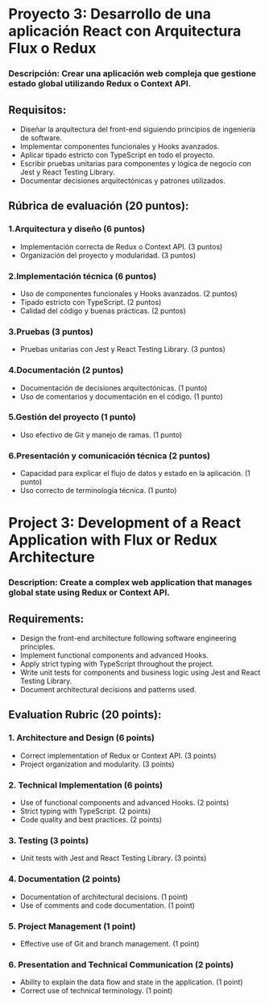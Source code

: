 # Proyecto 3: Desarrollo de una aplicación React con Arquitectura Flux o Redux
### Descripción: Crear una aplicación web compleja que gestione estado global utilizando Redux o Context API.
## Requisitos:
- Diseñar la arquitectura del front-end siguiendo principios de ingeniería de software.
- Implementar componentes funcionales y Hooks avanzados.
- Aplicar tipado estricto con TypeScript en todo el proyecto.
- Escribir pruebas unitarias para componentes y lógica de negocio con Jest y React Testing Library.
- Documentar decisiones arquitectónicas y patrones utilizados.
## Rúbrica de evaluación (20 puntos):
### 1.Arquitectura y diseño (6 puntos)
- Implementación correcta de Redux o Context API. (3 puntos)
- Organización del proyecto y modularidad. (3 puntos)
### 2.Implementación técnica (6 puntos)
- Uso de componentes funcionales y Hooks avanzados. (2 puntos)
- Tipado estricto con TypeScript. (2 puntos)
- Calidad del código y buenas prácticas. (2 puntos)
### 3.Pruebas (3 puntos)
- Pruebas unitarias con Jest y React Testing Library. (3 puntos)
### 4.Documentación (2 puntos)
- Documentación de decisiones arquitectónicas. (1 punto)
- Uso de comentarios y documentación en el código. (1 punto)
### 5.Gestión del proyecto (1 punto)
- Uso efectivo de Git y manejo de ramas. (1 punto)
### 6.Presentación y comunicación técnica (2 puntos)
- Capacidad para explicar el flujo de datos y estado en la aplicación. (1 punto)
- Uso correcto de terminología técnica. (1 punto)


# Project 3: Development of a React Application with Flux or Redux Architecture
### Description: Create a complex web application that manages global state using Redux or Context API.
## Requirements:
- Design the front-end architecture following software engineering principles.
- Implement functional components and advanced Hooks.
- Apply strict typing with TypeScript throughout the project.
- Write unit tests for components and business logic using Jest and React Testing Library.
- Document architectural decisions and patterns used.

## Evaluation Rubric (20 points):
### 1. Architecture and Design (6 points)
- Correct implementation of Redux or Context API. (3 points)
- Project organization and modularity. (3 points)
### 2. Technical Implementation (6 points)
- Use of functional components and advanced Hooks. (2 points)
- Strict typing with TypeScript. (2 points)
- Code quality and best practices. (2 points)
### 3. Testing (3 points)
- Unit tests with Jest and React Testing Library. (3 points)
### 4. Documentation (2 points)
- Documentation of architectural decisions. (1 point)
- Use of comments and code documentation. (1 point)
### 5. Project Management (1 point)
- Effective use of Git and branch management. (1 point)
### 6. Presentation and Technical Communication (2 points)
- Ability to explain the data flow and state in the application. (1 point)
- Correct use of technical terminology. (1 point)
